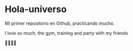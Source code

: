 # Hola-universo

Mi primer repositorio en Github, practicando mucho.

I love so much, the gym, training and party with my friends

💪🏈🔥🔥
